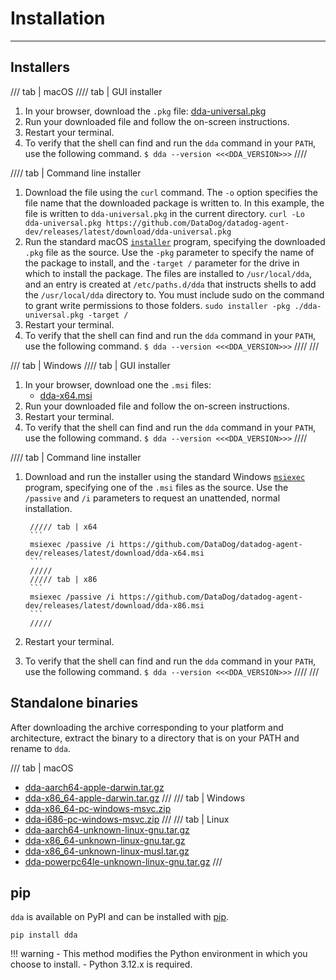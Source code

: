 # Installation

-----

## Installers

/// tab | macOS
//// tab | GUI installer
1. In your browser, download the `.pkg` file: [dda-universal.pkg](https://github.com/DataDog/datadog-agent-dev/releases/latest/download/dda-universal.pkg)
2. Run your downloaded file and follow the on-screen instructions.
3. Restart your terminal.
4. To verify that the shell can find and run the `dda` command in your `PATH`, use the following command.
        ```
        $ dda --version
        <<<DDA_VERSION>>>
        ```
////

//// tab | Command line installer
1. Download the file using the `curl` command. The `-o` option specifies the file name that the downloaded package is written to. In this example, the file is written to `dda-universal.pkg` in the current directory.
        ```
        curl -Lo dda-universal.pkg https://github.com/DataDog/datadog-agent-dev/releases/latest/download/dda-universal.pkg
        ```
2. Run the standard macOS [`installer`](https://ss64.com/osx/installer.html) program, specifying the downloaded `.pkg` file as the source. Use the `-pkg` parameter to specify the name of the package to install, and the `-target /` parameter for the drive in which to install the package. The files are installed to `/usr/local/dda`, and an entry is created at `/etc/paths.d/dda` that instructs shells to add the `/usr/local/dda` directory to. You must include sudo on the command to grant write permissions to those folders.
        ```
        sudo installer -pkg ./dda-universal.pkg -target /
        ```
3. Restart your terminal.
4. To verify that the shell can find and run the `dda` command in your `PATH`, use the following command.
        ```
        $ dda --version
        <<<DDA_VERSION>>>
        ```
////
///

/// tab | Windows
//// tab | GUI installer
1. In your browser, download one the `.msi` files:
      - [dda-x64.msi](https://github.com/DataDog/datadog-agent-dev/releases/latest/download/dda-x64.msi)
2. Run your downloaded file and follow the on-screen instructions.
3. Restart your terminal.
4. To verify that the shell can find and run the `dda` command in your `PATH`, use the following command.
        ```
        $ dda --version
        <<<DDA_VERSION>>>
        ```
////

//// tab | Command line installer
1. Download and run the installer using the standard Windows [`msiexec`](https://learn.microsoft.com/en-us/windows-server/administration/windows-commands/msiexec) program, specifying one of the `.msi` files as the source. Use the `/passive` and `/i` parameters to request an unattended, normal installation.

        ///// tab | x64
        ```
        msiexec /passive /i https://github.com/DataDog/datadog-agent-dev/releases/latest/download/dda-x64.msi
        ```
        /////
        ///// tab | x86
        ```
        msiexec /passive /i https://github.com/DataDog/datadog-agent-dev/releases/latest/download/dda-x86.msi
        ```
        /////
2. Restart your terminal.
3. To verify that the shell can find and run the `dda` command in your `PATH`, use the following command.
        ```
        $ dda --version
        <<<DDA_VERSION>>>
        ```
////
///

## Standalone binaries

After downloading the archive corresponding to your platform and architecture, extract the binary to a directory that is on your PATH and rename to `dda`.

/// tab | macOS
- [dda-aarch64-apple-darwin.tar.gz](https://github.com/DataDog/datadog-agent-dev/releases/latest/download/dda-aarch64-apple-darwin.tar.gz)
- [dda-x86_64-apple-darwin.tar.gz](https://github.com/DataDog/datadog-agent-dev/releases/latest/download/dda-x86_64-apple-darwin.tar.gz)
///
/// tab | Windows
- [dda-x86_64-pc-windows-msvc.zip](https://github.com/DataDog/datadog-agent-dev/releases/latest/download/dda-x86_64-pc-windows-msvc.zip)
- [dda-i686-pc-windows-msvc.zip](https://github.com/DataDog/datadog-agent-dev/releases/latest/download/dda-i686-pc-windows-msvc.zip)
///
/// tab | Linux
- [dda-aarch64-unknown-linux-gnu.tar.gz](https://github.com/DataDog/datadog-agent-dev/releases/latest/download/dda-aarch64-unknown-linux-gnu.tar.gz)
- [dda-x86_64-unknown-linux-gnu.tar.gz](https://github.com/DataDog/datadog-agent-dev/releases/latest/download/dda-x86_64-unknown-linux-gnu.tar.gz)
- [dda-x86_64-unknown-linux-musl.tar.gz](https://github.com/DataDog/datadog-agent-dev/releases/latest/download/dda-x86_64-unknown-linux-musl.tar.gz)
- [dda-powerpc64le-unknown-linux-gnu.tar.gz](https://github.com/DataDog/datadog-agent-dev/releases/latest/download/dda-powerpc64le-unknown-linux-gnu.tar.gz)
///

## pip

`dda` is available on PyPI and can be installed with [pip](https://github.com/pypa/pip).

```
pip install dda
```

!!! warning
    - This method modifies the Python environment in which you choose to install.
    - Python 3.12.x is required.
